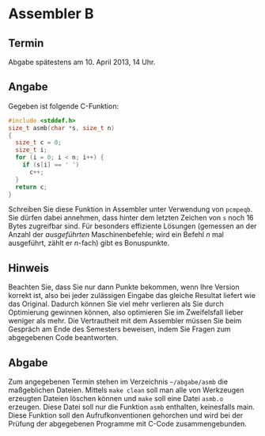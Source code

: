 # Assembler B

## Termin
Abgabe spätestens am 10. April 2013, 14 Uhr.

## Angabe
Gegeben ist folgende C-Funktion:

```c
#include <stddef.h>
size_t asmb(char *s, size_t n)
{
  size_t c = 0;
  size_t i;
  for (i = 0; i < n; i++) {
    if (s[i] == ' ')
      c++;
  }
  return c;
}
````

Schreiben Sie diese Funktion in Assembler unter Verwendung von `pcmpeqb`.
Sie dürfen dabei annehmen, dass hinter dem letzten Zeichen von `s` noch 16 Bytes zugreifbar sind.
Für besonders effiziente Lösungen (gemessen an der Anzahl der _ausgeführten_ Maschinenbefehle; wird ein Befehl _n_ mal ausgeführt, zählt er _n_-fach) gibt es Bonuspunkte.

## Hinweis
Beachten Sie, dass Sie nur dann Punkte bekommen, wenn Ihre Version korrekt ist, also bei jeder zulässigen Eingabe das gleiche Resultat liefert wie das Original. Dadurch können Sie viel mehr verlieren als Sie durch Optimierung gewinnen können, also optimieren Sie im Zweifelsfall lieber weniger als mehr.
Die Vertrautheit mit dem Assembler müssen Sie beim Gespräch am Ende des Semesters beweisen, indem Sie Fragen zum abgegebenen Code beantworten.

## Abgabe
Zum angegebenen Termin stehen im Verzeichnis `~/abgabe/asmb` die maßgeblichen Dateien. Mittels `make clean` soll man alle von Werkzeugen erzeugten Dateien löschen können und `make` soll eine Datei `asmb.o` erzeugen. Diese Datei soll nur die Funktion `asmb` enthalten, keinesfalls main. Diese Funktion soll den Aufrufkonventionen gehorchen und wird bei der Prüfung der abgegebenen Programme mit C-Code zusammengebunden.
